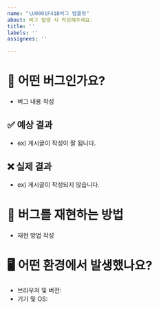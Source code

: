 ```yaml
---
name: "\U0001F41B버그 템플릿"
about: 버그 발생 시 작성해주세요.
title: ''
labels: ''
assignees: ''

---
```


# 🐛 어떤 버그인가요?
- 버그 내용 작성

##  ✅ 예상 결과
- ex) 게시글이 작성이 잘 됩니다.

## ❌ 실제 결과
- ex) 게시글이 작성되지 않습니다.

# 🔄 버그를 재현하는 방법
- 재현 방법 작성

# 🖥️ 어떤 환경에서 발생했나요?
- 브라우저 및 버전:
- 기기 및  OS:
